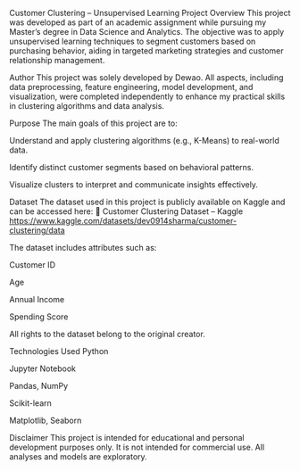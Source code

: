 Customer Clustering – Unsupervised Learning Project
Overview
This project was developed as part of an academic assignment while pursuing my Master’s degree in Data Science and Analytics. The objective was to apply unsupervised learning techniques to segment customers based on purchasing behavior, aiding in targeted marketing strategies and customer relationship management.

Author
This project was solely developed by Dewao. All aspects, including data preprocessing, feature engineering, model development, and visualization, were completed independently to enhance my practical skills in clustering algorithms and data analysis.

Purpose
The main goals of this project are to:

Understand and apply clustering algorithms (e.g., K-Means) to real-world data.

Identify distinct customer segments based on behavioral patterns.

Visualize clusters to interpret and communicate insights effectively.

Dataset
The dataset used in this project is publicly available on Kaggle and can be accessed here:
🔗 Customer Clustering Dataset – Kaggle
https://www.kaggle.com/datasets/dev0914sharma/customer-clustering/data

The dataset includes attributes such as:

Customer ID

Age

Annual Income

Spending Score

All rights to the dataset belong to the original creator.

Technologies Used
Python

Jupyter Notebook

Pandas, NumPy

Scikit-learn

Matplotlib, Seaborn

Disclaimer
This project is intended for educational and personal development purposes only. It is not intended for commercial use. All analyses and models are exploratory.
